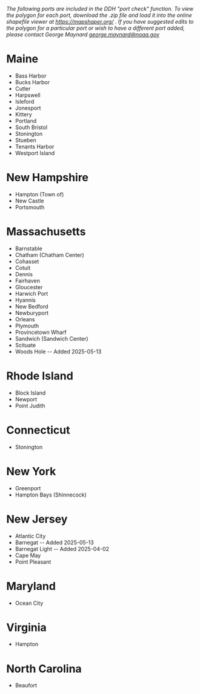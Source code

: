 *The following ports are included in the DDH "port check" function. To view the polygon for each port, download the .zip file and load it into the online shapefile viewer at https://mapshaper.org/ . If you have suggested edits to the polygon for a particular port or wish to have a different port added, please contact George Maynard george.maynard@noaa.gov*

# Maine

- Bass Harbor
- Bucks Harbor
- Cutler
- Harpswell
- Isleford
- Jonesport
- Kittery
- Portland
- South Bristol
- Stonington
- Stueben
- Tenants Harbor
- Westport Island

# New Hampshire

- Hampton (Town of)
- New Castle
- Portsmouth

# Massachusetts

- Barnstable
- Chatham (Chatham Center)
- Cohasset
- Cotuit
- Dennis
- Fairhaven
- Gloucester
- Harwich Port
- Hyannis
- New Bedford
- Newburyport
- Orleans
- Plymouth
- Provincetown Wharf
- Sandwich (Sandwich Center)
- Scituate
- Woods Hole -- Added 2025-05-13

# Rhode Island

- Block Island
- Newport
- Point Judith

# Connecticut

- Stonington

# New York

- Greenport
- Hampton Bays (Shinnecock)

# New Jersey

- Atlantic City
- Barnegat -- Added 2025-05-13
- Barnegat Light -- Added 2025-04-02
- Cape May
- Point Pleasant

# Maryland

- Ocean City

# Virginia

- Hampton

# North Carolina

- Beaufort